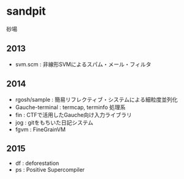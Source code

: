 # sandpit
砂場

## 2013
* svm.scm : 非線形SVMによるスパム・メール・フィルタ

## 2014
* rgosh/sample : 簡易リフレクティブ・システムによる細粒度並列化
* Gauche-terminal : termcap, terminfo 処理系
* fin : CTFで活用したGauche向け入力ライブラリ
* jog : gitをもちいた日記システム
* fgvm : FineGrainVM

## 2015
* df : deforestation
* ps : Positive Supercompiler
